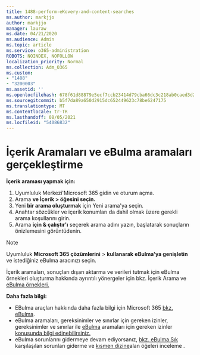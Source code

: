 ```yaml
---
title: 1488-perform-eKovery-and-content-searches
ms.author: markjjo
author: markjjo
manager: lauraw
ms.date: 04/21/2020
ms.audience: Admin
ms.topic: article
ms.service: o365-administration
ROBOTS: NOINDEX, NOFOLLOW
localization_priority: Normal
ms.collection: Adm_O365
ms.custom:
- "1488"
- "3200003"
ms.assetid: ''
ms.openlocfilehash: 678f61d88879e5ecf7ccb23414d79cba66dc3c218ab0caed3d2957d863e0596b
ms.sourcegitcommit: b5f7da89a650d2915dc652449623c78be6247175
ms.translationtype: MT
ms.contentlocale: tr-TR
ms.lasthandoff: 08/05/2021
ms.locfileid: "54086832"
---
```

# <a name="how-to-perform-content-searches-and-ediscovery-searches"></a>İçerik Aramaları ve eBulma aramaları gerçekleştirme

**İçerik araması yapmak için:**

1. Uyumluluk Merkezi'Microsoft 365 gidin ve oturum açma.
2. Arama **ve İçerik > öğesini seçin.**
3. Yeni **bir arama oluşturmak** için Yeni arama'ya seçin.
4. Anahtar sözcükler ve içerik konumları da dahil olmak üzere gerekli arama koşullarını girin.
5. Arama **için & çalıştır'ı** seçerek arama adını yazın, başlatarak sonuçların önizlemesini görüntüdenin.

> [!NOTE]
> Uyumluluk **Microsoft 365 çözümlerini**  >  **kullanarak** **eBulma'ya genişletin** ve istediğiniz eBulma aracınızı seçin.

İçerik aramaları, sonuçları dışarı aktarma ve verileri tutmak için eBulma [](/microsoft-365/compliance/content-search) örnekleri oluşturma hakkında ayrıntılı yönergeler için bkz. İçerik Arama ve [eBulma örnekleri.](/microsoft-365/compliance/ediscovery-cases)

**Daha fazla bilgi:**

- EBulma araçları hakkında daha fazla bilgi için Microsoft 365 [bkz. eBulma](/microsoft-365/compliance/ediscovery).
- eBulma aramaları, gereksinimler ve sınırlar için gereken izinler, gereksinimler ve sınırlar ile [eBulma](/microsoft-365/compliance/assign-ediscovery-permissions) aramaları için gereken izinler [konusunda bilgi edinebilirsiniz.](/microsoft-365/compliance/limits-for-content-search)
- eBulma sorunlarını gidermeye devam ediyorsanız, [bkz. eBulma Sık](/microsoft-365/compliance/ediscovery-troubleshooting-common-issues) karşılaşılan sorunları giderme ve [kısmen dizine](/microsoft-365/compliance/investigating-partially-indexed-items-in-ediscovery)alan öğeleri inceleme .
